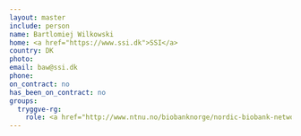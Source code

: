 ```yaml
---
layout: master
include: person
name: Bartlomiej Wilkowski
home: <a href="https://www.ssi.dk">SSI</a>
country: DK
photo:
email: baw@ssi.dk
phone:
on_contract: no
has_been_on_contract: no
groups:
  tryggve-rg:
    role: <a href="http://www.ntnu.no/biobanknorge/nordic-biobank-network">NBN</a>
---
```

